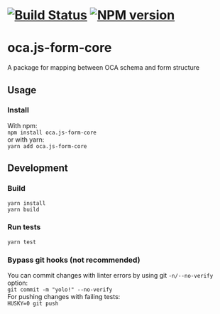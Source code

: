 # [![Build Status]][Build action] [![NPM version]][npmjs.com]

[Build Status]: https://github.com/THCLab/oca.js-form-core/actions/workflows/build-status.yml/badge.svg?branch=main
[Build action]: https://github.com/THCLab/oca.js-form-core/actions/workflows/build-status.yml
[NPM version]: https://img.shields.io/npm/v/oca.js-form-core
[npmjs.com]: https://www.npmjs.com/package/oca.js-form-core

# oca.js-form-core

A package for mapping between OCA schema and form structure

## Usage

### Install

With npm:  
`npm install oca.js-form-core`  
or with yarn:  
`yarn add oca.js-form-core`

## Development

### Build

```
yarn install
yarn build
```

### Run tests

```
yarn test
```

### Bypass git hooks (not recommended)

You can commit changes with linter errors by using git `-n/--no-verify` option:  
`git commit -m "yolo!" --no-verify`  
For pushing changes with failing tests:  
`HUSKY=0 git push`
